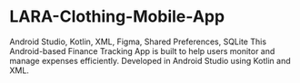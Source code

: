 # LARA-Clothing-Mobile-App
Android Studio, Kotlin, XML, Figma, Shared Preferences, SQLite This Android-based Finance Tracking App is built to help users monitor and manage expenses efficiently. Developed in Android Studio using Kotlin and XML.
